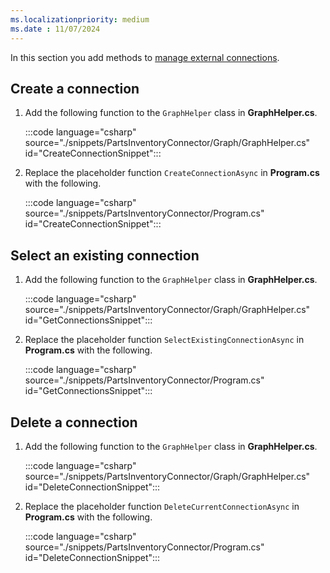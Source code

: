 ```yaml
---
ms.localizationpriority: medium
ms.date : 11/07/2024
---
```


<!-- markdownlint-disable MD041 -->

In this section you add methods to [manage external connections](../../connecting-external-content-manage-connections.md).

## Create a connection

1. Add the following function to the `GraphHelper` class in **GraphHelper.cs**.

    :::code language="csharp" source="./snippets/PartsInventoryConnector/Graph/GraphHelper.cs" id="CreateConnectionSnippet":::

1. Replace the placeholder function `CreateConnectionAsync` in **Program.cs** with the following.

    :::code language="csharp" source="./snippets/PartsInventoryConnector/Program.cs" id="CreateConnectionSnippet":::

## Select an existing connection

1. Add the following function to the `GraphHelper` class in **GraphHelper.cs**.

    :::code language="csharp" source="./snippets/PartsInventoryConnector/Graph/GraphHelper.cs" id="GetConnectionsSnippet":::

1. Replace the placeholder function `SelectExistingConnectionAsync` in **Program.cs** with the following.

    :::code language="csharp" source="./snippets/PartsInventoryConnector/Program.cs" id="GetConnectionsSnippet":::

## Delete a connection

1. Add the following function to the `GraphHelper` class in **GraphHelper.cs**.

    :::code language="csharp" source="./snippets/PartsInventoryConnector/Graph/GraphHelper.cs" id="DeleteConnectionSnippet":::

1. Replace the placeholder function `DeleteCurrentConnectionAsync` in **Program.cs** with the following.

    :::code language="csharp" source="./snippets/PartsInventoryConnector/Program.cs" id="DeleteConnectionSnippet":::
